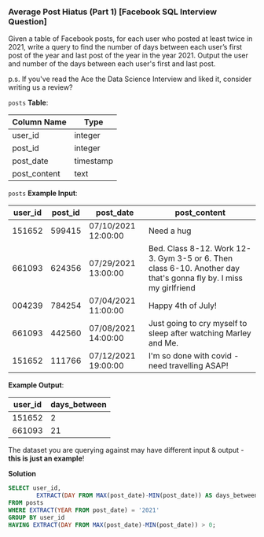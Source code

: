 ### Average Post Hiatus (Part 1) [Facebook SQL Interview Question]

Given a table of Facebook posts, for each user who posted at least twice in 2021, write a query to find the number of days between each user’s first post of the year and last post of the year in the year 2021. Output the user and number of the days between each user's first and last post.

p.s. If you've read the Ace the Data Science Interview and liked it, consider writing us a review?


`posts` **Table**:

| **Column Name** | **Type**  |
|-----------------|-----------|
| user_id         | integer   |
| post_id         | integer   |
| post_date       | timestamp |
| post_content    | text      |

`posts` **Example Input**:

| **user_id** | **post_id** | **post_date**       | **post_content**                                                                                                 |
|-------------|-------------|---------------------|------------------------------------------------------------------------------------------------------------------|
| 151652      | 599415      | 07/10/2021 12:00:00 | Need a hug                                                                                                       |
| 661093      | 624356      | 07/29/2021 13:00:00 | Bed. Class 8-12. Work 12-3. Gym 3-5 or 6. Then class 6-10. Another day that's gonna fly by. I miss my girlfriend |
| 004239      | 784254      | 07/04/2021 11:00:00 | Happy 4th of July!                                                                                               |
| 661093      | 442560      | 07/08/2021 14:00:00 | Just going to cry myself to sleep after watching Marley and Me.                                                  |
| 151652      | 111766      | 07/12/2021 19:00:00 | I'm so done with covid - need travelling ASAP!                                                                   |

**Example Output**:

| **user_id** | **days_between** |
|-------------|------------------|
| 151652      | 2                |
| 661093      | 21               |

The dataset you are querying against may have different input & output - **this is just an example**!

**Solution**

```sql
SELECT user_id, 
        EXTRACT(DAY FROM MAX(post_date)-MIN(post_date)) AS days_between
FROM posts
WHERE EXTRACT(YEAR FROM post_date) = '2021'
GROUP BY user_id
HAVING EXTRACT(DAY FROM MAX(post_date)-MIN(post_date)) > 0;
```